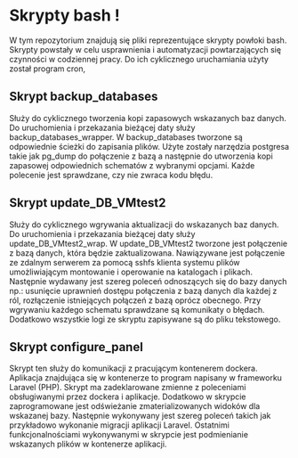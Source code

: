 ﻿# Skrypty bash !

W tym repozytorium znajdują się pliki  reprezentujące skrypty powłoki bash.   Skrypty powstały w celu usprawnienia i automatyzacji powtarzających się  czynności w codziennej pracy.  Do ich cyklicznego uruchamiania użyty został program cron,      

## Skrypt  backup_databases
Służy do  cyklicznego tworzenia kopi zapasowych wskazanych baz danych.    Do uruchomienia i przekazania bieżącej  daty służy backup_databases_wrapper.  W   backup_databases  tworzone są odpowiednie ścieżki do zapisania plików.  Użyte zostały narzędzia postgresa takie jak pg_dump do połączenie z bazą  a następnie do utworzenia kopi zapasowej odpowiednich schematów z wybranymi opcjami. Każde polecenie jest sprawdzane,  czy nie zwraca kodu błędu.
## Skrypt  update_DB_VMtest2

Służy do  cyklicznego wgrywania aktualizacji  do  wskazanych baz danych.    Do uruchomienia i przekazania bieżącej  daty służy update_DB_VMtest2_wrap.  W   update_DB_VMtest2  tworzone jest  połączenie z bazą danych, która będzie zaktualizowana.  Nawiązywane jest połączenie ze zdalnym serwerem za pomocą sshfs klienta systemu plików umożliwiającym montowanie i operowanie na katalogach i plikach. Następnie wydawany jest szereg poleceń  odnoszących się do bazy danych np.: usunięcie uprawnień dostępu połączenia z bazą danych dla każdej z ról, rozłączenie istniejących połączeń z bazą oprócz obecnego.  Przy wgrywaniu każdego schematu sprawdzane są komunikaty o błędach. Dodatkowo wszystkie logi ze skryptu zapisywane są do pliku tekstowego. 

## Skrypt  configure_panel

Skrypt ten służy do komunikacji z pracującym kontenerem dockera.  Aplikacja znajdująca się w kontenerze to program napisany w frameworku Laravel (PHP).  Skrypt ma zadeklarowane zmienne z poleceniami obsługiwanymi przez   dockera i aplikacje. Dodatkowo w skrypcie zaprogramowane jest odświeżanie zmaterializowanych widoków dla wskazanej bazy.   Następnie wykonywany jest szereg poleceń takich jak przykładowo wykonanie   migracji  aplikacji Laravel.  Ostatnimi funkcjonalnościami wykonywanymi w skrypcie jest podmienianie wskazanych plików w kontenerze aplikacji. 
